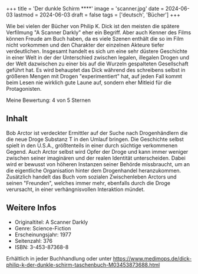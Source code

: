 +++
title = 'Der dunkle Schirm ****'
image = 'scanner.jpg'
date = 2024-06-03
lastmod = 2024-06-03
draft = false
tags = ['deutsch', 'Bücher']
+++

Wie bei vielen der Bücher von Philip K. Dick ist den meisten die spätere Verfilmung "A Scanner Darkly" eher ein Begriff. Aber auch Kenner des Films können Freude am Buch haben, da es viele Szenen enthält die so im Film nicht vorkommen und den Charakter der einzelnen Akteure tiefer verdeutlichen. Insgesamt handelt es sich um eine sehr düstere Geschichte in einer Welt in der der Unterschied zwischen legalen, illegalen Drogen und der Welt dazwischen zu einer bis auf die Wurzeln gespalteten Gesellschaft geführt hat. Es wird behauptet das Dick während des schreibens selbst in größeren Mengen mit Drogen "experimentiert" hat, auf jeden Fall kommt beim Lesen nie wirklich gute Laune auf, sondern eher Mitleid für die Protagonisten.

Meine Bewertung: 4 von 5 Sternen

## Inhalt

Bob Arctor ist verdeckter Ermittler auf der Suche nach Drogenhändlern die die neue Droge Substanz T in den Umlauf bringen. Die Geschichte selbst spielt in den U.S.A., größtenteils in einer durch süchtige verkommenen Gegend. Auch Arctor selbst wird Opfer der Droge und kann immer weniger zwischen seiner imaginären und der realen Identität unterscheiden. Dabei wird er bewusst von höheren Instanzen seiner Behörde missbraucht, um an die eigentliche Organisation hinter dem Drogenhandel heranzukommen. Zusätzlich handelt das Buch vom sozialen Zwischenleben Arctors und seinen "Freunden", welches immer mehr, ebenfalls durch die Droge verursacht, in einer verhängnisvollen Interaktion mündet.

## Weitere Infos

- Originaltitel: A Scanner Darkly
- Genre: Science-Fiction
- Erscheinungsjahr: 1977
- Seitenzahl: 376
- ISBN: 3-453-87368-8

Erhältlich in jeder Buchhandlung oder unter https://www.medimops.de/dick-philip-k-der-dunkle-schirm-taschenbuch-M03453873688.html
